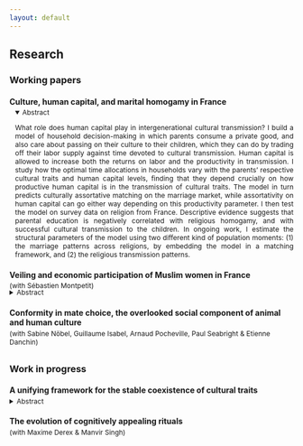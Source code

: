 ```yaml
---
layout: default
---
```


<style type="text/css"> h4 + p { margin-top: -15px; } h4 + details { margin-top: -15px; } p + details { margin-top: -15px; } </style>


## Research


### Working papers

#### Culture, human capital, and marital homogamy in France
<details open style="font-size:12px;margin-left:10px;"> <summary> Abstract </summary>
<p style="text-align:justify;">
What role does human capital play in intergenerational cultural transmission? I build a model of household decision-making in which parents consume a private good, and also care about passing on their culture to their children, which they can do by trading off their labor supply against time devoted to cultural transmission. Human capital is allowed to increase both the returns on labor and the productivity in transmission. I study how the optimal time allocations in households vary with the parents’ respective cultural traits and human capital levels, finding that they depend crucially on how productive human capital is in the transmission of cultural traits. The model in turn predicts culturally assortative matching on the marriage market, while assortativity on human capital can go either way depending on this productivity parameter. I then test the model on survey data on religion from France. Descriptive evidence suggests that parental education is negatively correlated with religious homogamy, and with successful cultural transmission to the children. In ongoing work, I estimate the structural parameters of the model using two different kind of population moments: (1) the marriage patterns across religions, by embedding the model in a matching framework, and (2) the religious transmission patterns.
</p>
</details>

#### Veiling and economic participation of Muslim women in France
<p style="font-size:12px;">
(with Sébastien Montpetit)  
</p>
<details style="font-size:12px;"> <summary> Abstract </summary>
<p style="margin-left:10px;text-align:justify;">
We investigate both theoretically and empirically the determinants of veiling among Muslim women in France, and we explore the relationship between veiling and economic participation in this population. To do so, we develop an extension of Carvalho’s economic theory of veiling. Motivated by empirical observations in the literature in social sciences, we introduce an additional motive for veiling to the existing theory. Namely, we distinguish the perception of the Islamic veil by the French secular society to that of the woman’s close community. We empirically test the predictions of this theoretical model using rich French data containing unique information on religion and religiosity. Finally, this study aims at bringing a new perspective on the potential consequences of secular policies in France.
</p>
</details>

#### Conformity in mate choice, the overlooked social component of animal and human culture
<p style="font-size:12px;margin-bottom:30px;">
(with Sabine Nöbel, Guillaume Isabel, Arnaud Pocheville, Paul Seabright & Etienne Danchin)
</p>


### Work in progress

#### A unifying framework for the stable coexistence of cultural traits
<details style="font-size:12px;"> <summary> Abstract </summary>
<p style="margin-left:10px;text-align:justify;">
I use the canonical evolutionary model of frequency-dependent selection to develop a unifying framework for the stable coexistence of cultural traits. First, I derive general theoretical results on population dynamics for some common cases, such as random matching or linear assortative matching. In a second step, I consider several examples from the economics and biology literatures, which document and provide reasons for the stable coexistence of cultural traits. I show that these examples can be seen as particular applications of the unifying framework that I propose. Such applications provide natural extensions to the baseline framework, and illustrate its flexibility.
</p>
</details>

#### The evolution of cognitively appealing rituals
<p style="font-size:12px;">
(with Maxime Derex & Manvir Singh)
</p>





